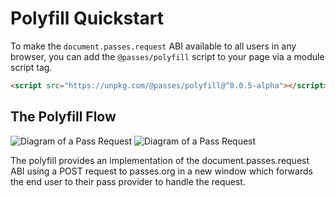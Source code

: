 # Polyfill Quickstart

To make the `document.passes.request` ABI available to all users in any browser, you can add the `@passes/polyfill` script to your page via a module script tag.

```html
<script src="https://unpkg.com/@passes/polyfill@^0.0.5-alpha"></script>
```

## The Polyfill Flow

<img src="/diagram_02_light.gif" alt="Diagram of a Pass Request" class="light-mode-only" />
<img src="/diagram_02_dark.gif" alt="Diagram of a Pass Request" class="dark-mode-only" />

The polyfill provides an implementation of the document.passes.request ABI using a POST request to passes.org in a new window which forwards the end user to their pass provider to handle the request.
